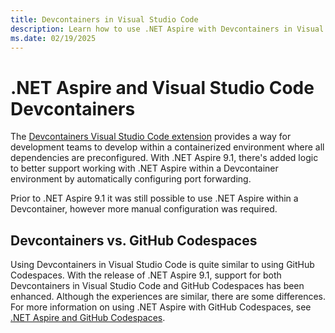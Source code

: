 ```yaml
---
title: Devcontainers in Visual Studio Code
description: Learn how to use .NET Aspire with Devcontainers in Visual Studio Code.
ms.date: 02/19/2025
---
```


# .NET Aspire and Visual Studio Code Devcontainers

The [Devcontainers Visual Studio Code extension](https://marketplace.visualstudio.com/items?itemName=ms-vscode-remote.remote-containers) provides a way for development teams to develop within a containerized environment where all dependencies are preconfigured. With .NET Aspire 9.1, there's added logic to better support working with .NET Aspire within a Devcontainer environment by automatically configuring port forwarding.

Prior to .NET Aspire 9.1 it was still possible to use .NET Aspire within a Devcontainer, however more manual configuration was required.

## Devcontainers vs. GitHub Codespaces

Using Devcontainers in Visual Studio Code is quite similar to using GitHub Codespaces. With the release of .NET Aspire 9.1, support for both Devcontainers in Visual Studio Code and GitHub Codespaces has been enhanced. Although the experiences are similar, there are some differences. For more information on using .NET Aspire with GitHub Codespaces, see [.NET Aspire and GitHub Codespaces](codespaces.md).
